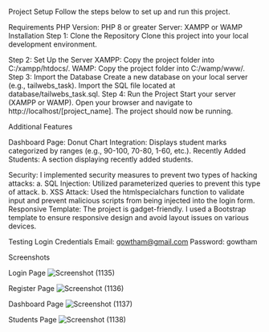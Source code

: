 Project Setup
Follow the steps below to set up and run this project.

Requirements
PHP Version: PHP 8 or greater
Server: XAMPP or WAMP
Installation
Step 1: Clone the Repository
Clone this project into your local development environment.

Step 2: Set Up the Server
XAMPP:
Copy the project folder into C:/xampp/htdocs/.
WAMP:
Copy the project folder into C:/wamp/www/.
Step 3: Import the Database
Create a new database on your local server (e.g., tailwebs_task).
Import the SQL file located at database/tailwebs_task.sql.
Step 4: Run the Project
Start your server (XAMPP or WAMP).
Open your browser and navigate to http://localhost/[project_name].
The project should now be running.

Additional Features

Dashboard Page:
Donut Chart Integration: Displays student marks categorized by ranges (e.g., 90-100, 70-80, 1-60, etc.).
Recently Added Students: A section displaying recently added students.

Security:
I implemented security measures to prevent two types of hacking attacks:
a. SQL Injection: Utilized parameterized queries to prevent this type of attack.
b. XSS Attack: Used the htmlspecialchars function to validate input and prevent malicious scripts from being injected into the login form.
Responsive Template:
The project is gadget-friendly. I used a Bootstrap template to ensure responsive design and avoid layout issues on various devices.

Testing Login Credentials
Email: gowtham@gmail.com
Password: gowtham

Screenshots

Login Page
![Screenshot (1135)](https://github.com/user-attachments/assets/cb05a15f-7014-4094-af2d-da294ef328ba)

Register Page
![Screenshot (1136)](https://github.com/user-attachments/assets/309d3440-5404-4939-abb1-99501b2d9159)

Dashboard Page
![Screenshot (1137)](https://github.com/user-attachments/assets/b5d47709-115f-403c-83a7-5bae06c3cea8)

Students Page
![Screenshot (1138)](https://github.com/user-attachments/assets/0ad4f1d3-8c47-4924-b1e3-304b14253935)

